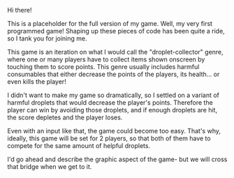 Hi there!

This is a placeholder for the full version of my game. Well, my very first programmed game! Shaping up these pieces of code has been quite a ride, so I tank you for joining me.

This game is an iteration on what I would call the "droplet-collector" genre, where one or many players have to collect items shown onscreen by touching them to score points. This genre usually includes harmful consumables that either decrease the points of the players, its health... or even kills the player!

I didn't want to make my game so dramatically, so I settled on a variant of harmful droplets that would decrease the player's points. Therefore the player can win by avoiding those droplets, and if enough droplets are hit, the score depletes and the player loses.

Even with an input like that, the game could become too easy. That's why, ideally, this game will be set for 2 players, so that both of them have to compete for the same amount of helpful droplets.

I'd go ahead and describe the graphic aspect of the game- but we will cross that bridge when we get to it.


